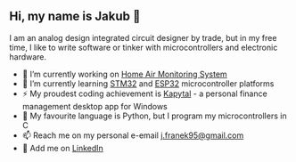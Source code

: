 ## Hi, my name is Jakub 👋

I am an analog design integrated circuit designer by trade, but in my free time, I like to write software or tinker with microcontrollers and electronic hardware.

- 🔭 I’m currently working on [Home Air Monitoring System](https://github.com/JakubFranek/Home-Air-Monitoring-System)
- 🌱 I’m currently learning [STM32](https://github.com/JakubFranek/STM32) and [ESP32](https://github.com/JakubFranek/ESP32) microcontroller platforms
- ⚡ My proudest coding achievement is [Kapytal](https://github.com/JakubFranek/Kapytal) - a personal finance management desktop app for Windows
- 💬 My favourite language is Python, but I program my microcontrollers in C
- 📫 Reach me on my personal e-email j.franek95@gmail.com
- :newspaper: Add me on [LinkedIn](https://www.linkedin.com/in/jakub-franek-electronic-design/) 


<!--
**JakubFranek/JakubFranek** is a ✨ _special_ ✨ repository because its `README.md` (this file) appears on your GitHub profile.

Here are some ideas to get you started:

- 🔭 I’m currently working on ...
- 🌱 I’m currently learning ...
- 👯 I’m looking to collaborate on ...
- 🤔 I’m looking for help with ...
- 💬 Ask me about ...
- 📫 How to reach me: ...
- 😄 Pronouns: ...
- ⚡ Fun fact: ...
-->

